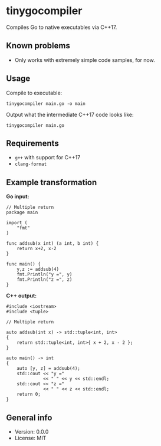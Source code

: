 # tinygocompiler

Compiles Go to native executables via C++17.

## Known problems

* Only works with extremely simple code samples, for now.

## Usage

Compile to executable:

    tinygocompiler main.go -o main

Output what the intermediate C++17 code looks like:

    tinygocompiler main.go

## Requirements

* `g++` with support for C++17
* `clang-format`

## Example transformation

**Go input:**

```
// Multiple return
package main

import (
	"fmt"
)

func addsub(x int) (a int, b int) {
	return x+2, x-2
}

func main() {
	y,z := addsub(4)
	fmt.Println("y =", y)
	fmt.Println("z =", z)
}
```

**C++ output:**

```
#include <iostream>
#include <tuple>

// Multiple return

auto addsub(int x) -> std::tuple<int, int>
{
    return std::tuple<int, int>{ x + 2, x - 2 };
}

auto main() -> int
{
    auto [y, z] = addsub(4);
    std::cout << "y ="
              << " " << y << std::endl;
    std::cout << "z ="
              << " " << z << std::endl;
    return 0;
}
```

## General info

* Version: 0.0.0
* License: MIT
